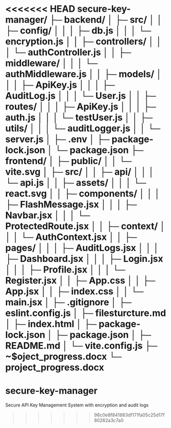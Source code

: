 <<<<<<< HEAD
secure-key-manager/
├─ backend/
│  ├─ src/
│  │  ├─ config/
│  │  │  ├─ db.js
│  │  │  └─ encryption.js
│  │  ├─ controllers/
│  │  │  └─ authController.js
│  │  ├─ middleware/
│  │  │  └─ authMiddleware.js
│  │  ├─ models/
│  │  │  ├─ ApiKey.js
│  │  │  ├─ AuditLog.js
│  │  │  └─ User.js
│  │  ├─ routes/
│  │  │  ├─ ApiKey.js
│  │  │  ├─ auth.js
│  │  │  └─ testUser.js
│  │  ├─ utils/
│  │  │  └─ auditLogger.js
│  │  └─ server.js
│  ├─ .env
│  ├─ package-lock.json
│  └─ package.json
├─ frontend/
│  ├─ public/
│  │  └─ vite.svg
│  ├─ src/
│  │  ├─ api/
│  │  │  └─ api.js
│  │  ├─ assets/
│  │  │  └─ react.svg
│  │  ├─ components/
│  │  │  ├─ FlashMessage.jsx
│  │  │  ├─ Navbar.jsx
│  │  │  └─ ProtectedRoute.jsx
│  │  ├─ context/
│  │  │  └─ AuthContext.jsx
│  │  ├─ pages/
│  │  │  ├─ AuditLogs.jsx
│  │  │  ├─ Dashboard.jsx
│  │  │  ├─ Login.jsx
│  │  │  ├─ Profile.jsx
│  │  │  └─ Register.jsx
│  │  ├─ App.css
│  │  ├─ App.jsx
│  │  ├─ index.css
│  │  └─ main.jsx
│  ├─ .gitignore
│  ├─ eslint.config.js
│  ├─ filesturcture.md
│  ├─ index.html
│  ├─ package-lock.json
│  ├─ package.json
│  ├─ README.md
│  └─ vite.config.js
├─ ~$oject_progress.docx
└─ project_progress.docx
=======
# secure-key-manager
Secure API Key Management System with encryption and audit logs
>>>>>>> 98c0e8f841883df171fa05c25d17f80262a3c7a0
